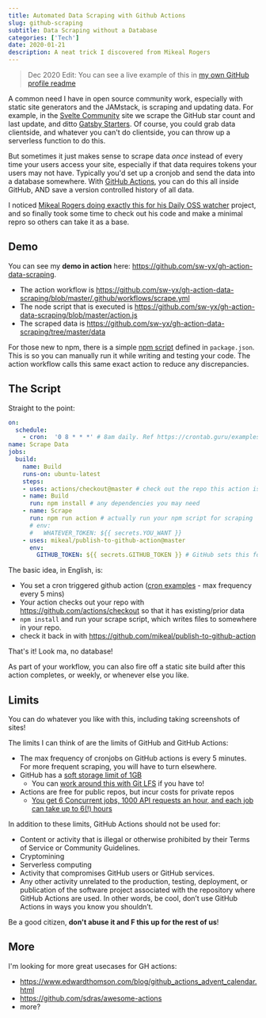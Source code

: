 ```yaml
---
title: Automated Data Scraping with Github Actions
slug: github-scraping
subtitle: Data Scraping without a Database
categories: ['Tech']
date: 2020-01-21
description: A neat trick I discovered from Mikeal Rogers
---
```


> Dec 2020 Edit: You can see a live example of this in [my own GitHub profile readme](https://github.com/sw-yx/sw-yx)

A common need I have in open source community work, especially with static site generators and the JAMstack, is scraping and updating data. For example, in the [Svelte Community](https://svelte-community.netlify.com/code) site we scrape the GitHub star count and last update, and ditto [Gatsby Starters](https://www.gatsbyjs.org/starters/). Of course, you could grab data clientside, and whatever you can't do clientside, you can throw up a serverless function to do this. 

But sometimes it just makes sense to scrape data *once* instead of every time your users access your site, especially if that data requires tokens your users may not have. Typically you'd set up a cronjob and send the data into a database somewhere. With [GitHub Actions](https://github.com/features/actions), you can do this all inside GitHub, AND save a version controlled history of all data.

I noticed [Mikeal Rogers doing exactly this for his Daily OSS watcher](https://github.com/mikeal/daily) project, and so finally took some time to check out his code and make a minimal repro so others can take it as a base.

## Demo

You can see my **demo in action** here: https://github.com/sw-yx/gh-action-data-scraping.

- The action workflow is https://github.com/sw-yx/gh-action-data-scraping/blob/master/.github/workflows/scrape.yml
- The node script that is executed is https://github.com/sw-yx/gh-action-data-scraping/blob/master/action.js
- The scraped data is https://github.com/sw-yx/gh-action-data-scraping/tree/master/data

For those new to npm, there is a simple [npm script](https://www.freecodecamp.org/news/introduction-to-npm-scripts-1dbb2ae01633/) defined in `package.json`. This is so you can manually run it while writing and testing your code. The action workflow calls this same exact action to reduce any discrepancies.

## The Script

Straight to the point:

```yaml
on:
  schedule:
    - cron:  '0 8 * * *' # 8am daily. Ref https://crontab.guru/examples.html
name: Scrape Data
jobs:
  build:
    name: Build
    runs-on: ubuntu-latest
    steps:
    - uses: actions/checkout@master # check out the repo this action is in, so that you have all prior data
    - name: Build
      run: npm install # any dependencies you may need
    - name: Scrape
      run: npm run action # actually run your npm script for scraping
      # env:
      #   WHATEVER_TOKEN: ${{ secrets.YOU_WANT }}
    - uses: mikeal/publish-to-github-action@master
      env:
        GITHUB_TOKEN: ${{ secrets.GITHUB_TOKEN }} # GitHub sets this for you
```

The basic idea, in English, is:

- You set a cron triggered github action ([cron examples](https://crontab.guru/examples.html) - max frequency every 5 mins)
- Your action checks out your repo with https://github.com/actions/checkout so that it has existing/prior data
- `npm install` and run your scrape script, which writes files to somewhere in your repo. 
- check it back in with https://github.com/mikeal/publish-to-github-action

That's it! Look ma, no database!

As part of your workflow, you can also fire off a static site build after this action completes, or weekly, or whenever else you like.

## Limits

You can do whatever you like with this, including taking screenshots of sites!

The limits I can think of are the limits of GitHub and GitHub Actions:

- The max frequency of cronjobs on GitHub actions is every 5 minutes. For more frequent scraping, you will have to turn elsewhere.
- GitHub has a [soft storage limit of 1GB](https://www.quora.com/What-is-the-max-storage-limit-per-repository-in-GitHub)
  - You can [work around this with Git LFS](https://twitter.com/mikeal/status/1219739811159801856) if you have to!
- Actions are free for public repos, but incur costs for private repos
  - [You get 6 Concurrent jobs, 1000 API requests an hour, and each job can take up to 6(!) hours](https://help.github.com/en/actions/automating-your-workflow-with-github-actions/about-github-actions#usage-limits)

In addition to these limits, GitHub Actions should not be used for:

- Content or activity that is illegal or otherwise prohibited by their Terms of Service or Community Guidelines.
- Cryptomining
- Serverless computing
- Activity that compromises GitHub users or GitHub services.
- Any other activity unrelated to the production, testing, deployment, or publication of the software project associated with the repository where GitHub Actions are used. In other words, be cool, don’t use GitHub Actions in ways you know you shouldn’t. 

Be a good citizen, **don't abuse it and F this up for the rest of us**!

## More

I'm looking for more great usecases for GH actions:

- https://www.edwardthomson.com/blog/github_actions_advent_calendar.html
- https://github.com/sdras/awesome-actions
- more?